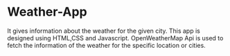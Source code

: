 # Weather-App
It gives information about the weather for the given city.
This app is designed using HTML,CSS and Javascript. OpenWeatherMap Api is used to fetch the information of the weather for the specific location or cities.
